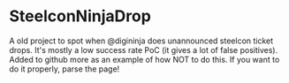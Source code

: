 # SteelconNinjaDrop
A old project to spot when @digininja does unannounced steelcon ticket drops. It's mostly a low success rate PoC (it gives a lot of false positives). Added to github more as an example of how NOT to do this. If you want to do it properly, parse the page!
